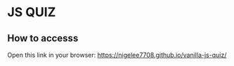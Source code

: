 # JS QUIZ

## How to accesss

Open this link in your browser: https://nigelee7708.github.io/vanilla-js-quiz/
